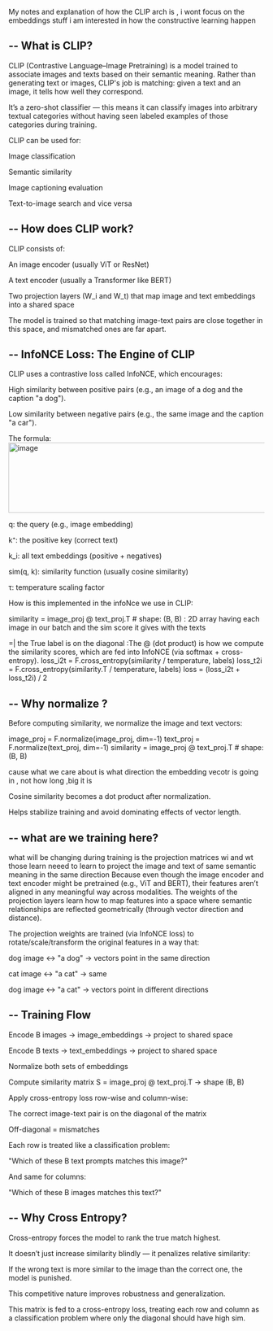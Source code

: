 
My notes and explanation of how the CLIP arch is , i wont focus on the embeddings stuff i am interested in how the constructive learning happen 

--
What is CLIP?
--
CLIP (Contrastive Language–Image Pretraining) is a model trained to associate images and texts based on their semantic meaning. Rather than generating text or images, CLIP's job is matching: given a text and an image, it tells how well they correspond.

It’s a zero-shot classifier — this means it can classify images into arbitrary textual categories without having seen labeled examples of those categories during training.

CLIP can be used for:

Image classification

Semantic similarity

Image captioning evaluation

Text-to-image search and vice versa

--
How does CLIP work?
--
CLIP consists of:

An image encoder (usually ViT or ResNet)

A text encoder (usually a Transformer like BERT)

Two projection layers (W_i and W_t) that map image and text embeddings into a shared space 

The model is trained so that matching image-text pairs are close together in this space, and mismatched ones are far apart.

--
InfoNCE Loss: The Engine of CLIP
--
CLIP uses a contrastive loss called InfoNCE, which encourages:

High similarity between positive pairs (e.g., an image of a dog and the caption "a dog").

Low similarity between negative pairs (e.g., the same image and the caption "a car").

The formula:
<img width="563" height="138" alt="image" src="https://github.com/user-attachments/assets/19449ddc-6dc1-4fae-93ee-f6095a5ceefa" />

q: the query (e.g., image embedding)

k⁺: the positive key (correct text)

k_i: all text embeddings (positive + negatives)

sim(q, k): similarity function (usually cosine similarity)

τ: temperature scaling factor

How is this implemented in the infoNce we use in CLIP:

similarity = image_proj @ text_proj.T  # shape: (B, B) : 2D array having each image in our batch and the sim score it gives with the texts 

=| the True label is on the diagonal :The @ (dot product) is how we compute the similarity scores, which are fed into InfoNCE (via softmax + cross-entropy).
loss_i2t = F.cross_entropy(similarity / temperature, labels)
loss_t2i = F.cross_entropy(similarity.T / temperature, labels)
loss = (loss_i2t + loss_t2i) / 2

--
 Why normalize ?
 --
Before computing similarity, we normalize the image and text vectors:


image_proj = F.normalize(image_proj, dim=-1)
text_proj = F.normalize(text_proj, dim=-1)
similarity = image_proj @ text_proj.T  # shape: (B, B)


cause what we care about is what direction the embedding vecotr is going in , not how long ,big it is

Cosine similarity becomes a dot product after normalization.

Helps stabilize training and avoid dominating effects of vector length.

--
what are we training here?
--
what will be changing during training is the projection matrices wi and wt those learn neeed to learn to project the image and text of same semantic meaning in the same direction 
Because even though the image encoder and text encoder might be pretrained (e.g., ViT and BERT), their features aren’t aligned in any meaningful way across modalities.
The weights of the projection layers learn how to map features into a space where semantic relationships are reflected geometrically (through vector direction and distance).

The projection weights are trained (via InfoNCE loss) to rotate/scale/transform the original features in a way that:

dog image ↔ "a dog" → vectors point in the same direction

cat image ↔ "a cat" → same

dog image ↔ "a cat" → vectors point in different directions

--
 Training Flow
 --
Encode B images → image_embeddings → project to shared space

Encode B texts → text_embeddings → project to shared space

Normalize both sets of embeddings

Compute similarity matrix S = image_proj @ text_proj.T → shape (B, B)

Apply cross-entropy loss row-wise and column-wise:

The correct image-text pair is on the diagonal of the matrix

Off-diagonal = mismatches

Each row is treated like a classification problem:

"Which of these B text prompts matches this image?"

And same for columns:

"Which of these B images matches this text?"

--
Why Cross Entropy?
--
Cross-entropy forces the model to rank the true match highest.

It doesn’t just increase similarity blindly — it penalizes relative similarity:

If the wrong text is more similar to the image than the correct one, the model is punished.

This competitive nature improves robustness and generalization.

This matrix is fed to a cross-entropy loss, treating each row and column as a classification problem where only the diagonal should have high sim.




